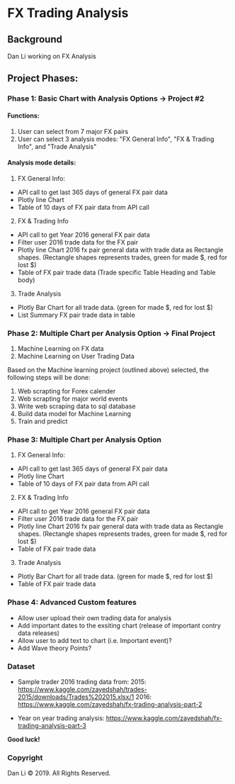 # FX Trading Analysis

## Background

Dan Li working on FX Analysis

## Project Phases:

### Phase 1: Basic Chart with Analysis Options -> Project #2

#### Functions:

1. User can select from 7 major FX pairs
2. User can select 3 analysis modes: "FX General Info", "FX & Trading Info", and "Trade Analysis"

#### Analysis mode details:
1. FX General Info:
* API call to get last 365 days of general FX pair data
* Plotly line Chart 
* Table of 10 days of FX pair data from API call

2. FX & Trading Info
* API call to get Year 2016 general FX pair data
* Filter user 2016 trade data for the FX pair
* Plotly line Chart 2016 fx pair general data with trade data as Rectangle shapes. (Rectangle shapes represents trades, green for made $, red for lost $)
* Table of FX pair trade data (Trade specific Table Heading and Table body)

3. Trade Analysis
* Plotly Bar Chart for all trade data. (green for made $, red for lost $)
* List Summary FX pair trade data in table

### Phase 2: Multiple Chart per Analysis Option -> Final Project 
1. Machine Learning on FX data
2. Machine Learning on User Trading Data

Based on the Machine learning project (outlined above) selected, the following steps will be done:

1. Web scrapting for Forex calender
2. Web scrapting for major world events
3. Write web scraping data to sql database
4. Build data model for Machine Learning
5. Train and predict 

### Phase 3: Multiple Chart per Analysis Option

1. FX General Info:
* API call to get last 365 days of general FX pair data
* Plotly line Chart 
* Table of 10 days of FX pair data from API call

2. FX & Trading Info
* API call to get Year 2016 general FX pair data
* Filter user 2016 trade data for the FX pair
* Plotly line Chart 2016 fx pair general data with trade data as Rectangle shapes. (Rectangle shapes represents trades, green for made $, red for lost $)
* Table of FX pair trade data

3. Trade Analysis
* Plotly Bar Chart for all trade data. (green for made $, red for lost $)
* Table of FX pair trade data

### Phase 4: Advanced Custom features
* Allow user upload their own trading data for analysis 
* Add important dates to the exsiting chart (release of important contry data releases)  
* Allow user to add text to chart (i.e. Important event)?
* Add Wave theory Points?

### Dataset

* Sample trader 2016 trading data from:
2015: https://www.kaggle.com/zayedshah/trades-2015/downloads/Trades%202015.xlsx/1
2016: https://www.kaggle.com/zayedshah/fx-trading-analysis-part-2

* Year on year trading analysis:
https://www.kaggle.com/zayedshah/fx-trading-analysis-part-3 

**Good luck!**


### Copyright

Dan Li © 2019. All Rights Reserved.


